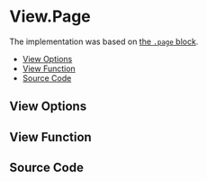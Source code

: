# View.Page

The implementation was based on [the `.page` block](../../prototype/blocks/page.md).

- [View Options](#view-options)
- [View Function](#view-function)
- [Source Code](#source-code)

## View Options



## View Function



## Source Code
